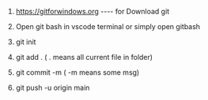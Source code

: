 1. https://gitforwindows.org  ---- for Download git 

2. Open git bash in vscode terminal or simply open gitbash 

3. git init
4. git add .  ( . means all current file in folder)
5. git commit -m ( -m means some msg)
6. git push -u origin main

